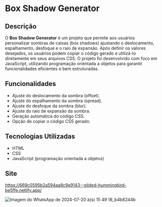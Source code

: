 # Box Shadow Generator

## Descrição

O **Box Shadow Generator** é um projeto que permite aos usuários personalizar sombras de caixas (box shadows) ajustando o deslocamento, espalhamento, desfoque e o raio de expansão. Após definir os valores desejados, os usuários podem copiar o código gerado e utilizá-lo diretamente em seus arquivos CSS. O projeto foi desenvolvido com foco em JavaScript, utilizando programação orientada a objetos para garantir funcionalidades eficientes e bem estruturadas.

## Funcionalidades

- Ajuste do deslocamento da sombra (offset).
- Ajuste do espalhamento da sombra (spread).
- Ajuste do desfoque da sombra (blur).
- Ajuste do raio de expansão da sombra.
- Geração automática do código CSS.
- Opção de copiar o código CSS gerado.

## Tecnologias Utilizadas

- HTML
- CSS
- JavaScript (programação orientada a objetos)

## Site

https://669c0595b2a594aa8c9e9143--gilded-hummingbird-be5ffe.netlify.app/

![Imagem do WhatsApp de 2024-07-20 à(s) 15 49 18_b4b8244b](https://github.com/user-attachments/assets/a99868ae-be1e-4f07-87f5-8edc4f248ae1)


